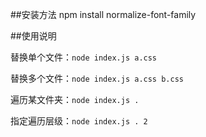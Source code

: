##安装方法
npm install normalize-font-family

##使用说明

替换单个文件：`node index.js a.css`

替换多个文件：`node index.js a.css b.css`

遍历某文件夹：`node index.js .`

指定遍历层级：`node index.js . 2`